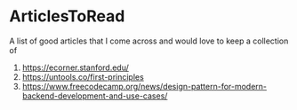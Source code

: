 # ArticlesToRead
A list of good articles that I come across and would love to keep a collection of

1) https://ecorner.stanford.edu/
2) https://untools.co/first-principles
3) https://www.freecodecamp.org/news/design-pattern-for-modern-backend-development-and-use-cases/
